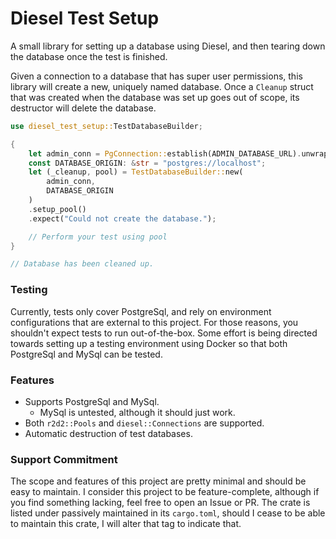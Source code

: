 # Diesel Test Setup

A small library for setting up a database using Diesel, and then tearing down the database once the test is finished.

Given a connection to a database that has super user permissions, this library will create a new, uniquely named database.
Once a `Cleanup` struct that was created when the database was set up goes out of scope, its destructor will delete the database.


```rust
use diesel_test_setup::TestDatabaseBuilder;

{
    let admin_conn = PgConnection::establish(ADMIN_DATABASE_URL).unwrap();
    const DATABASE_ORIGIN: &str = "postgres://localhost";
    let (_cleanup, pool) = TestDatabaseBuilder::new(
        admin_conn,
        DATABASE_ORIGIN
    )
    .setup_pool()
    .expect("Could not create the database.");

    // Perform your test using pool
}

// Database has been cleaned up.
```

### Testing
Currently, tests only cover PostgreSql, and rely on environment configurations that are external to this project.
For those reasons, you shouldn't expect tests to run out-of-the-box.
Some effort is being directed towards setting up a testing environment using Docker so that both PostgreSql and MySql can be tested.


### Features
* Supports PostgreSql and MySql.
  * MySql is untested, although it should just work.
* Both `r2d2::Pools` and `diesel::Connections` are supported.
* Automatic destruction of test databases.


### Support Commitment
The scope and features of this project are pretty minimal and should be easy to maintain.
I consider this project to be feature-complete, although if you find something lacking, feel free to open an Issue or PR.
The crate is listed under passively maintained in its `cargo.toml`, should I cease to be able to maintain this crate,
I will alter that tag to indicate that.
